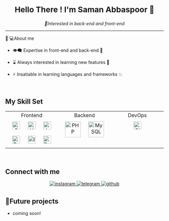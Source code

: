 ### <div align="center"><h2>Hello There ! I'm Saman Abbaspoor 👋 </h2></div>  


*<div align="center">🔹Interested in back-end and front-end </div>*  

<hr>
🔗 💻About me   
  

- 👁️‍🗨️
Expertise in front-end and back-end 🤞  
  

- ⌛ Always interested in learning new features 🚀  
  

- ⚡ Insatiable in learning languages ​​and frameworks 💥  
  

<br/>  


## My Skill Set  
<table align='center'><tr><td valign="top" width="33%">



<div align='center'>Frontend</div> 
<div align="center">  
<a href="https://www.w3schools.com/css/" target="_blank"><img style="margin: 10px" src="https://profilinator.rishav.dev/skills-assets/css3-original-wordmark.svg" alt="CSS3" height="25" /></a>  
<a href="https://en.wikipedia.org/wiki/HTML5" target="_blank"><img style="margin: 10px" src="https://profilinator.rishav.dev/skills-assets/html5-original-wordmark.svg" alt="HTML5" height="25" /></a>  
<a href="https://www.javascript.com/" target="_blank"><img style="margin: 10px" src="https://profilinator.rishav.dev/skills-assets/javascript-original.svg" alt="JavaScript" height="25" /></a>  
<a href="https://www.typescriptlang.org/" target="_blank"><img style="margin: 10px" src="https://profilinator.rishav.dev/skills-assets/typescript-original.svg" alt="TypeScript" height="25" /></a>  
<a href="https://www.adobe.com/in/products/illustrator.html" target="_blank"><img style="margin: 10px" src="https://profilinator.rishav.dev/skills-assets/adobe_illustrator-icon.svg" alt="Illustrator" height="25" /></a>  
<a href="https://getbootstrap.com/docs/3.4/javascript/" target="_blank"><img style="margin: 10px" src="https://profilinator.rishav.dev/skills-assets/bootstrap-plain.svg" alt="Bootstrap" height="25" /></a>  
</div>

</td><td valign="top" width="33%">



<div align='center'>Backend</div> 
<div align="center">  
<a href="https://www.php.net/" target="_blank"><img style="margin: 10px" src="https://profilinator.rishav.dev/skills-assets/php-original.svg" alt="PHP" height="50" /></a>  
<a href="https://www.mysql.com/" target="_blank"><img style="margin: 10px" src="https://profilinator.rishav.dev/skills-assets/mysql-original-wordmark.svg" alt="MySQL" height="50" /></a>  
</div>

</td><td valign="top" width="33%">



<div align='center'>DevOps</div>

<div align="center"> 
<a href="https://github.com/" target="_blank"><img style="margin: 10px" src="https://profilinator.rishav.dev/skills-assets/git-scm-icon.svg" alt="Git" height="25" /></a>  
</div>

</td></tr></table>  

<br/>   


## Connect with me  
<div align="center">
<a href="https://instagram.com/not_found.s.a.m.a.n" target="_blank">
<img src=https://img.shields.io/badge/instagram-%23000000.svg?&style=for-the-badge&logo=instagram&logoColor=white alt=instagram style="margin-bottom: 5px;" />
</a>
<a href="https://t.me/SamanAbbaspoorr" target="_blank">
<img src="https://img.shields.io/badge/telegram-%2300A3E0.svg?&style=for-the-badge&logo=telegram&logoColor=white" alt="telegram" style="margin-bottom: 5px;" />
<a href="https://github.com/SamanAbb" target="_blank">
<img src=https://img.shields.io/badge/github-%2324292e.svg?&style=for-the-badge&logo=github&logoColor=white alt=github style="margin-bottom: 5px;" />
</a>  
</div>  
  
 
## 📁Future projects
   - coming soon!
  

<br/>  
